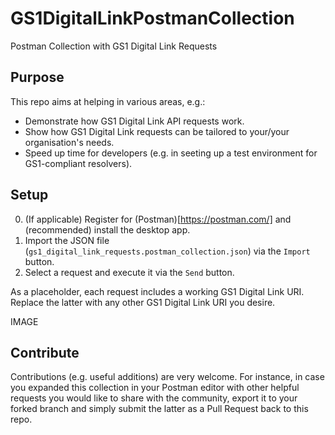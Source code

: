 # GS1DigitalLinkPostmanCollection
Postman Collection with GS1 Digital Link Requests

## Purpose
This repo aims at helping in various areas, e.g.:
* Demonstrate how GS1 Digital Link API requests work.
* Show how GS1 Digital Link requests can be tailored to your/your organisation's needs.
* Speed up time for developers (e.g. in seeting up a test environment for GS1-compliant resolvers).
  
## Setup
0. (If applicable) Register for (Postman)[https://postman.com/] and (recommended) install the desktop app.
1. Import the JSON file (`gs1_digital_link_requests.postman_collection.json`) via the `Import` button.
2. Select a request and execute it via the `Send` button.

As a placeholder, each request includes a working GS1 Digital Link URI. Replace the latter with any other GS1 Digital Link URI you desire. 

IMAGE

## Contribute
Contributions (e.g. useful additions) are very welcome. For instance, in case you expanded this collection in your Postman editor with other helpful requests you would like to share with the community, export it to your forked branch and simply submit the latter as a Pull Request back to this repo. 
